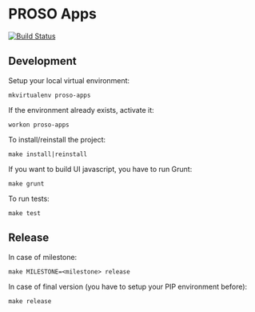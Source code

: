 # PROSO Apps

[![Build Status](https://travis-ci.org/adaptive-learning/proso-apps.png)](https://travis-ci.org/adaptive-learning/proso-apps)

## Development

Setup your local virtual environment:

	mkvirtualenv proso-apps

If the environment already exists, activate it:

	workon proso-apps

To install/reinstall the project:

	make install|reinstall

If you want to build UI javascript, you have to run Grunt:

	make grunt

To run tests:

	make test

## Release

In case of milestone:

	make MILESTONE=<milestone> release

In case of final version (you have to setup your PIP environment before):

	make release




